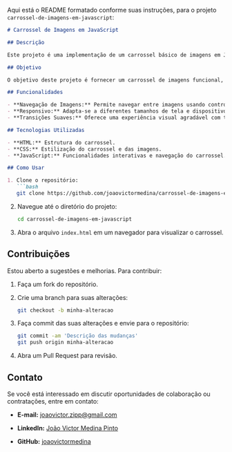 Aqui está o README formatado conforme suas instruções, para o projeto `carrossel-de-imagens-em-javascript`:

```markdown
# Carrossel de Imagens em JavaScript

## Descrição

Este projeto é uma implementação de um carrossel básico de imagens em JavaScript. É uma solução simples e reutilizável para exibir imagens de forma interativa em uma página web.

## Objetivo

O objetivo deste projeto é fornecer um carrossel de imagens funcional, que pode ser integrado em diversos tipos de websites e aplicações web. Ideal para portfólios, sites de e-commerce, e qualquer projeto que necessite de um componente de exibição de imagens.

## Funcionalidades

- **Navegação de Imagens:** Permite navegar entre imagens usando controles de próximo e anterior.
- **Responsivo:** Adapta-se a diferentes tamanhos de tela e dispositivos.
- **Transições Suaves:** Oferece uma experiência visual agradável com transições suaves entre imagens.

## Tecnologias Utilizadas

- **HTML:** Estrutura do carrossel.
- **CSS:** Estilização do carrossel e das imagens.
- **JavaScript:** Funcionalidades interativas e navegação do carrossel.

## Como Usar

1. Clone o repositório:
   ```bash
   git clone https://github.com/joaovictormedina/carrossel-de-imagens-em-javascript.git
   ```

2. Navegue até o diretório do projeto:
   ```bash
   cd carrossel-de-imagens-em-javascript
   ```

3. Abra o arquivo `index.html` em um navegador para visualizar o carrossel.

## Contribuições

Estou aberto a sugestões e melhorias. Para contribuir:

1. Faça um fork do repositório.

2. Crie uma branch para suas alterações:
   ```bash
   git checkout -b minha-alteracao
   ```

3. Faça commit das suas alterações e envie para o repositório:
   ```bash
   git commit -am 'Descrição das mudanças'
   git push origin minha-alteracao
   ```

4. Abra um Pull Request para revisão.

## Contato

Se você está interessado em discutir oportunidades de colaboração ou contratações, entre em contato:

- **E-mail:** [joaovictor.zipp@gmail.com](mailto:joaovictor.zipp@gmail.com)

- **LinkedIn:** [João Victor Medina Pinto](https://www.linkedin.com/in/joaovictormedina)

- **GitHub:** [joaovictormedina](https://github.com/joaovictormedina)
```
